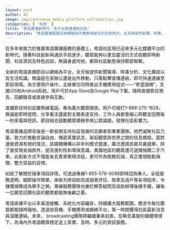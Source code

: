 ```yaml
---
layout: post
author: AI
image: img/cantonese_media_platform_introduction.jpg
categories: [ '科技' ]
title: "粵語廣播新時代：多平台直播連結社區"
description: "粵語廣播服務迎來網絡與手機應用結合的全新時代，全天候提供新聞、時事、文化與生活資訊，建立社區連結。聽眾不僅可即時互動，還能透過便捷創新的捐車方式支持非牟利媒體發展，促進社區參與與資訊自由流通。"
---
```

在多年來致力於推廣粵語廣播服務的基礎上，粵語社區現已迎來多元化媒體平台的新時代。隨著科技創新與通訊手段進步，聽眾能夠以更加靈活的方式收聽即時新聞、社區資訊及特色訪談，無論身處何地，都與社區動態保持緊密聯繫。

全新的粵語直播節目以網絡為平台，全天候提供新聞報導、時事分析、文化趣談以及生活知識。無論是在家辦公還是出外移動，只需點擊直播連結，即可快速連線至節目現場。為方便用戶操作，主辦單位同時推出手機應用程式——“希望調頻”，支援iOS和Android系統，用戶可於App Store及Google Play下載，隨時查閱節目預告、回顧錄音或直接參與互動。

直播節目特別設置熱線電話，專為廣大聽眾開放。用戶可撥打1-888-275-1628，無論是即時提問、分享看法還是對主題表達支持，工作人員都會細心聆聽並回應每一則來電與短訊。節目組也鼓勵聽眾積極參與公眾議題，發揮社區影響力。

粵語廣播品牌背後是一群長期支持社區發展的志願者和專業團隊。他們凝聚社區力量，致力於推動言論自由、傳遞真實訊息，架起聽眾與世界之間的信息橋樑。面對運營資源有限的情況，該媒體機構以非牟利模式營運，廣泛邀請民眾共襄盛舉。除了接受現金捐款外，提高便利性和環保意識，美國地區的聽眾還可選擇捐贈二手汽車。此創新方式不僅能省去賣車繁瑣流程，更可作為稅務扣減，真正實現輕鬆捐贈、雙方受益的目標。

如欲了解關於捐車項目詳情，可透過專線1-855-578-0088即時諮詢專人。全程服務透明，細節操作簡單，承辦方將協助完成捐車評估、取車及過戶等各項程序，令慷慨捐贈成為舉手之勞。專線服務團隊也樂於解答疑問及協助辦理後續手續，讓每一位願意回饋社區的聽眾都能無後顧之憂。

粵語直播平台以多渠道接觸、系統化內容編排，持續擴大服務範圍，務求令每位聽眾都能隨時隨地，透過收音機、手機應用或網絡平台，第一時間獲得社區最新消息與溫暖連結。未來， broadcasting團隊將繼續秉承初衷，在瞬息萬變的媒體環境下，為海內外粵語聽眾穩定送上真實、及時、多元的資訊服務。